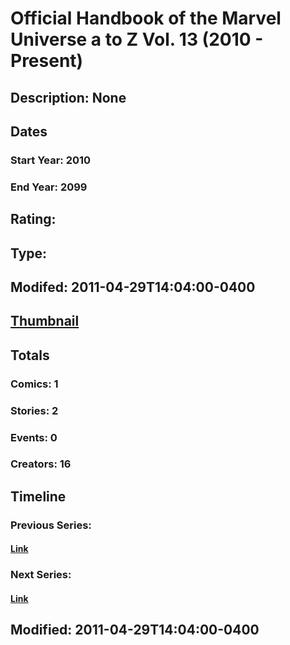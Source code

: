 # Official Handbook of the Marvel Universe a to Z Vol. 13 (2010 - Present)
## Description: None
## Dates
### Start Year: 2010
### End Year: 2099
## Rating: 
## Type: 
## Modifed: 2011-04-29T14:04:00-0400
## [Thumbnail](http://i.annihil.us/u/prod/marvel/i/mg/1/50/4ba9295837693.jpg)
## Totals
### Comics: 1
### Stories: 2
### Events: 0
### Creators: 16
## Timeline
### Previous Series: 
#### [Link]()
### Next Series: 
#### [Link]()
## Modified: 2011-04-29T14:04:00-0400